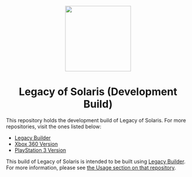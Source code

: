 <p align="center">
    <a href="https://github.com/LostLegacyTeam/LoS-Mod_Files_X/blob/master/">
        <img height="180px" src="https://github.com/LostLegacyTeam/LoS-Mod_Files_X/blob/master/logo.png" />
    </a>
</p>

<h1 align="center">Legacy of Solaris (Development Build)</h1>

This repository holds the development build of Legacy of Solaris. For more repositories, visit the ones listed below:
- [Legacy Builder](https://github.com/lost-legacy-team/Legacy-Builder)
- [Xbox 360 Version](https://github.com/LostLegacyTeam/LoS-Mod_Files_X)
- [PlayStation 3 Version](https://github.com/LostLegacyTeam/LoS-Mod_Files_PS)

This build of Legacy of Solaris is intended to be built using [Legacy Builder](https://github.com/lost-legacy-team/Legacy-Builder). For more information, please see [the Usage section on that repository](https://github.com/lost-legacy-team/Legacy-Builder#usage).
